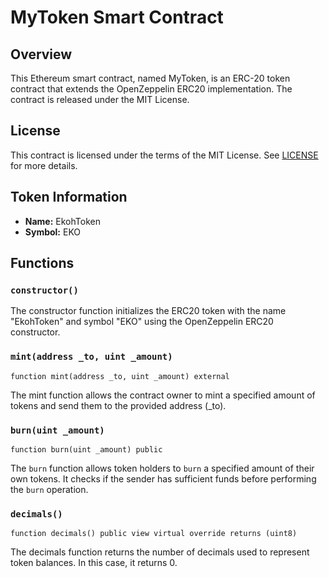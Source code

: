 # MyToken Smart Contract

## Overview

This Ethereum smart contract, named MyToken, is an ERC-20 token contract that extends the OpenZeppelin ERC20 implementation. The contract is released under the MIT License.

## License

This contract is licensed under the terms of the MIT License. See [LICENSE](LICENSE) for more details.

## Token Information

- **Name:** EkohToken
- **Symbol:** EKO

## Functions

### `constructor()`

The constructor function initializes the ERC20 token with the name "EkohToken" and symbol "EKO" using the OpenZeppelin ERC20 constructor.

### `mint(address _to, uint _amount)`

```solidity
function mint(address _to, uint _amount) external
```

The mint function allows the contract owner to mint a specified amount of tokens and send them to the provided address (\_to).

### `burn(uint _amount)`

```
function burn(uint _amount) public
```

The `burn` function allows token holders to `burn` a specified amount of their own tokens. It checks if the sender has sufficient funds before performing the `burn` operation.

### `decimals()`

```
function decimals() public view virtual override returns (uint8)

```

The decimals function returns the number of decimals used to represent token balances. In this case, it returns 0.
